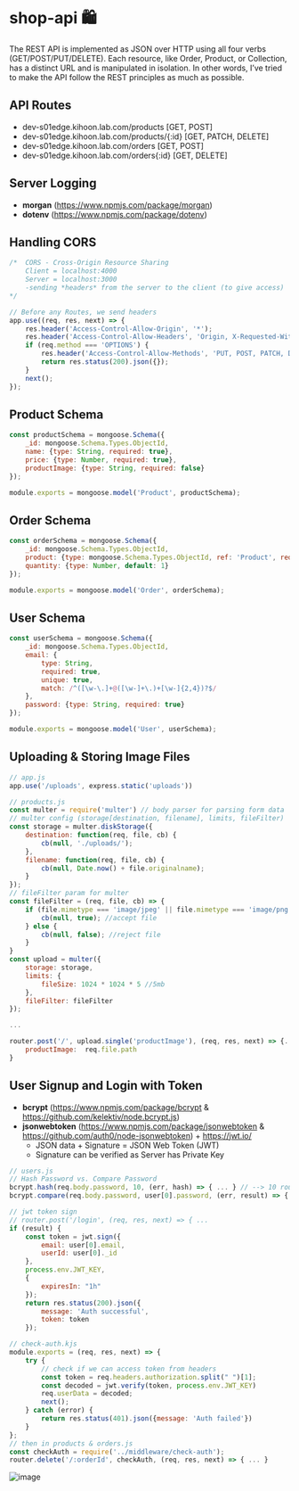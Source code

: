 # shop-api :shopping:
The REST API is implemented as JSON over HTTP using all four verbs (GET/POST/PUT/DELETE). Each resource, like Order, Product, or Collection, has a distinct URL and is manipulated in isolation. In other words, I’ve tried to make the API follow the REST principles as much as possible.

## API Routes
- dev-s01edge.kihoon.lab.com/products [GET, POST]
- dev-s01edge.kihoon.lab.com/products/{:id} [GET, PATCH, DELETE]
- dev-s01edge.kihoon.lab.com/orders [GET, POST]
- dev-s01edge.kihoon.lab.com/orders{:id} [GET, DELETE]

## Server Logging 
- **morgan** (https://www.npmjs.com/package/morgan)
- **dotenv** (https://www.npmjs.com/package/dotenv)

## Handling CORS
```javascript
/*  CORS - Cross-Origin Resource Sharing
    Client = localhost:4000
    Server = localhost:3000
    -sending *headers* from the server to the client (to give access)
*/

// Before any Routes, we send headers
app.use((req, res, next) => {
    res.header('Access-Control-Allow-Origin', '*');
    res.header('Access-Control-Allow-Headers', 'Origin, X-Requested-With, Content-Type, Accept, Authorization')
    if (req.method === 'OPTIONS') {
        res.header('Access-Control-Allow-Methods', 'PUT, POST, PATCH, DELETE, GET');
        return res.status(200).json({});
    }
    next();
});
```

## Product Schema
```javascript
const productSchema = mongoose.Schema({
    _id: mongoose.Schema.Types.ObjectId,
    name: {type: String, required: true},
    price: {type: Number, required: true},
    productImage: {type: String, required: false}
});

module.exports = mongoose.model('Product', productSchema);
```

## Order Schema
```javascript
const orderSchema = mongoose.Schema({
    _id: mongoose.Schema.Types.ObjectId,
    product: {type: mongoose.Schema.Types.ObjectId, ref: 'Product', required: true},
    quantity: {type: Number, default: 1}
});

module.exports = mongoose.model('Order', orderSchema);
```

## User Schema
```javascript
const userSchema = mongoose.Schema({
    _id: mongoose.Schema.Types.ObjectId,
    email: {
        type: String, 
        required: true, 
        unique: true, 
        match: /^([\w-\.]+@([\w-]+\.)+[\w-]{2,4})?$/
    },
    password: {type: String, required: true}
});

module.exports = mongoose.model('User', userSchema);
```

## Uploading & Storing Image Files
```javascript
// app.js
app.use('/uploads', express.static('uploads'))

// products.js
const multer = require('multer') // body parser for parsing form data
// multer config (storage[destination, filename], limits, fileFilter)
const storage = multer.diskStorage({
    destination: function(req, file, cb) {
        cb(null, './uploads/');
    },
    filename: function(req, file, cb) {
        cb(null, Date.now() + file.originalname);
    }
});
// fileFilter param for multer
const fileFilter = (req, file, cb) => {
    if (file.mimetype === 'image/jpeg' || file.mimetype === 'image/png') {
        cb(null, true); //accept file
    } else {
        cb(null, false); //reject file
    }
}
const upload = multer({
    storage: storage, 
    limits: {
        fileSize: 1024 * 1024 * 5 //5mb
    },
    fileFilter: fileFilter
});

...

router.post('/', upload.single('productImage'), (req, res, next) => {...
    productImage:  req.file.path
}
```

## User Signup and Login with Token
- **bcrypt** (https://www.npmjs.com/package/bcrypt & https://github.com/kelektiv/node.bcrypt.js) 
- **jsonwebtoken** (https://www.npmjs.com/package/jsonwebtoken & https://github.com/auth0/node-jsonwebtoken) + https://jwt.io/
    - JSON data + Signature = JSON Web Token (JWT)
    - Signature can be verified as Server has Private Key

```javascript
// users.js
// Hash Password vs. Compare Password
bcrypt.hash(req.body.password, 10, (err, hash) => { ... } // --> 10 rounds of adding salt to hashed password
bcrypt.compare(req.body.password, user[0].password, (err, result) => { ... }

// jwt token sign
// router.post('/login', (req, res, next) => { ...
if (result) {
    const token = jwt.sign({
        email: user[0].email,
        userId: user[0]._id
    }, 
    process.env.JWT_KEY,
    {
        expiresIn: "1h"
    });
    return res.status(200).json({ 
        message: 'Auth successful',
        token: token 
    });

// check-auth.kjs
module.exports = (req, res, next) => {
    try {
        // check if we can access token from headers
        const token = req.headers.authorization.split(" ")[1];
        const decoded = jwt.verify(token, process.env.JWT_KEY)
        req.userData = decoded;
        next();
    } catch (error) {
        return res.status(401).json({message: 'Auth failed'})
    }
};
// then in products & orders.js
const checkAuth = require('../middleware/check-auth');
router.delete('/:orderId', checkAuth, (req, res, next) => { ... }
```

![image](https://user-images.githubusercontent.com/52897657/118692215-ce2f7380-b7d7-11eb-8867-d59873d8b2c9.png)





